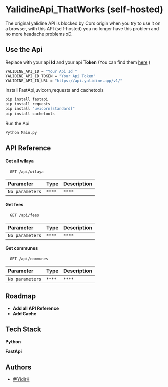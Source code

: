 
# YalidineApi_ThatWorks (self-hosted)

The original yalidine API is blocked by Cors origin when you try to use it on a browser, with this API (self-hosted) you no longer have this problem and no more headache problems xD. 



## Use the Api 
Replace with your api **Id** and your api **Token** (You can find them [here](https://yalidine.app/app/dev/index.php) )

```bash
YALIDINE_API_ID = "Your Api Id "
YALIDINE_API_ID_TOKEN = "Your Api Token"
YALIDINE_API_ID_URL = "https://api.yalidine.app/v1/"

```

Install FastApi,uvicorn,requests and cachetools

```bash
pip install fastapi
pip install requests
pip install "uvicorn[standard]"
pip install cachetools

```

Run the Api

```bash
Python Main.py
```
    
## API Reference

#### Get all wilaya

```http
  GET /api/wilaya
```

| Parameter | Type     | Description                |
| :-------- | :------- | :------------------------- |
| `No parameters` | `****`| `****` |

#### Get fees

```http
  GET /api/fees
```

| Parameter | Type     | Description                       |
| :-------- | :------- | :-------------------------------- |
| `No parameters`      | `****` | `****` |

#### Get communes

```http
  GET /api/communes
```

| Parameter | Type     | Description                       |
| :-------- | :------- | :-------------------------------- |
| `No parameters`      | `****` | `****` |




## Roadmap

- **Add all API Reference**
-  **~~Add Cach~~e** 



## Tech Stack

**Python** 


**FastApi** 


## Authors

- [@YidirK](https://github.com/YidirK)





